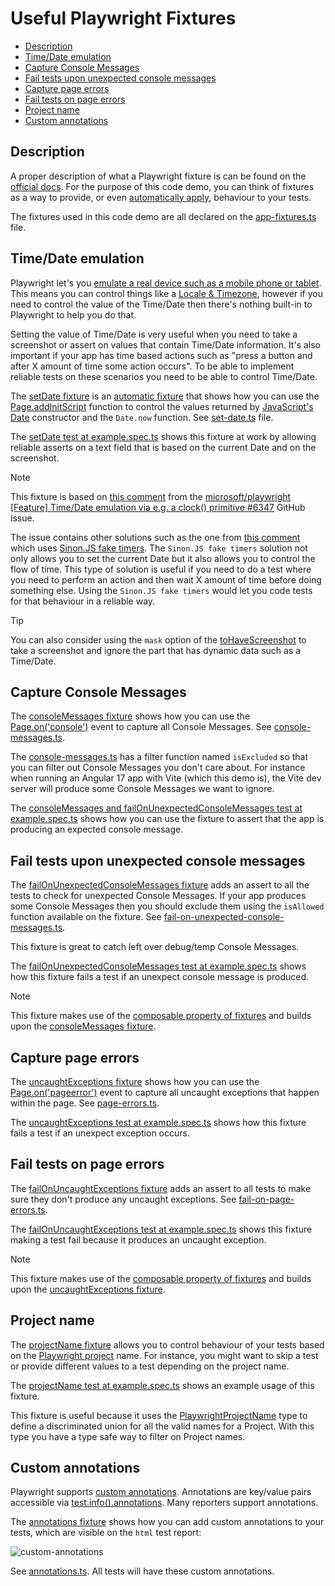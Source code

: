 # Useful Playwright Fixtures

- [Description](#description)
- [Time/Date emulation](#timedate-emulation)
- [Capture Console Messages](#capture-console-messages)
- [Fail tests upon unexpected console messages](#fail-tests-upon-unexpected-console-messages)
- [Capture page errors](#capture-page-errors)
- [Fail tests on page errors](#fail-tests-on-page-errors)
- [Project name](#project-name)
- [Custom annotations](#custom-annotations)

## Description

A proper description of what a Playwright fixture is can be found on the [official docs](https://playwright.dev/docs/test-fixtures#introduction). For the purpose of this code demo, you can think of fixtures as a way to provide, or even [automatically apply](https://playwright.dev/docs/test-fixtures#automatic-fixtures), behaviour to your tests.

The fixtures used in this code demo are all declared on the [app-fixtures.ts](/demos/fixtures/tests/_shared/app-fixtures.ts) file.

## Time/Date emulation

Playwright let's you [emulate a real device such as a mobile phone or tablet](https://playwright.dev/docs/emulation). This means you can control things like a [Locale & Timezone](https://playwright.dev/docs/emulation#locale--timezone), however if you need to control the value of the Time/Date then there's nothing built-in to Playwright to help you do that.

Setting the value of Time/Date is very useful when you need to take a screenshot or assert on values that contain Time/Date information. It's also important if your app has time based actions such as "press a button and after X amount of time some action occurs". To be able to implement reliable tests on these scenarios you need to be able to control Time/Date.

The [setDate fixture](https://github.com/edumserrano/playwright-adventures/blob/25b412aae2a1719f1308368f3fd228b31456f0fb/demos/fixtures/tests/_shared/app-fixtures.ts#L29-L37) is an [automatic fixture](https://playwright.dev/docs/test-fixtures#automatic-fixtures) that shows how you can use the [Page.addInitScript](https://playwright.dev/docs/api/class-page#page-add-init-script) function to control the values returned by [JavaScript's Date](https://developer.mozilla.org/en-US/docs/Web/JavaScript/Reference/Global_Objects/Date) constructor and the `Date.now` function. See [set-date.ts](/demos/fixtures/tests/_shared/fixtures/set-date.ts) file.

The [setDate test at example.spec.ts](/demos/fixtures/tests/example.spec.ts) shows this fixture at work by allowing reliable asserts on a text field that is based on the current Date and on the screenshot.

> [!NOTE]
>
> This fixture is based on [this comment](https://github.com/microsoft/playwright/issues/6347#issuecomment-1085850728) from the [microsoft/playwright [Feature] Time/Date emulation via e.g. a clock() primitive #6347](https://github.com/microsoft/playwright/issues/6347) GitHub issue.
>
> The issue contains other solutions such as the one from [this comment](https://github.com/microsoft/playwright/issues/6347#issuecomment-965887758) which uses [Sinon.JS fake timers](https://sinonjs.org/releases/latest/fake-timers/). The `Sinon.JS fake timers` solution not only allows you to set the current Date but it also allows you to control the flow of time. This type of solution is useful if you need to do a test where you need to perform an action and then wait X amount of time before doing something else. Using the `Sinon.JS fake timers` would let you code tests for that behaviour in a reliable way.

> [!TIP]
>
> You can also consider using the `mask` option of the [toHaveScreenshot](https://playwright.dev/docs/api/class-pageassertions#page-assertions-to-have-screenshot-2) to take a screenshot and ignore the part that has dynamic data such as a Time/Date.

## Capture Console Messages

The [consoleMessages fixture](https://github.com/edumserrano/playwright-adventures/blob/25b412aae2a1719f1308368f3fd228b31456f0fb/demos/fixtures/tests/_shared/app-fixtures.ts#L38-L40) shows how you can use the [Page.on('console')](https://playwright.dev/docs/api/class-page#page-event-console) event to capture all Console Messages. See [console-messages.ts](/demos/fixtures/tests/_shared/fixtures/console-messages.ts).

The [console-messages.ts](/demos/fixtures/tests/_shared/fixtures/console-messages.ts) has a filter function named `isExcluded` so that you can filter out Console Messages you don't care about. For instance when running an Angular 17 app with Vite (which this demo is), the Vite dev server will produce some Console Messages we want to ignore.

The [consoleMessages and failOnUnexpectedConsoleMessages test at example.spec.ts](/demos/fixtures/tests/example.spec.ts) shows how you can use the fixture to assert that the app is producing an expected console message.

## Fail tests upon unexpected console messages

The [failOnUnexpectedConsoleMessages fixture](https://github.com/edumserrano/playwright-adventures/blob/25b412aae2a1719f1308368f3fd228b31456f0fb/demos/fixtures/tests/_shared/app-fixtures.ts#L41-L48) adds an assert to all the tests to check for unexpected Console Messages. If your app produces some Console Messages then you should exclude them using the `isAllowed` function available on the fixture. See [fail-on-unexpected-console-messages.ts](/demos/fixtures/tests/_shared/fixtures/fail-on-unexpected-console-messages.ts).

This fixture is great to catch left over debug/temp Console Messages.

The [failOnUnexpectedConsoleMessages test at example.spec.ts](/demos/fixtures/tests/example.spec.ts) shows how this fixture fails a test if an unexpect console message is produced.

> [!NOTE]
>
> This fixture makes use of the [composable property of fixtures](https://playwright.dev/docs/test-fixtures#with-fixtures) and builds upon the [consoleMessages fixture](#capture-console-messages).

## Capture page errors

The [uncaughtExceptions fixture](https://github.com/edumserrano/playwright-adventures/blob/25b412aae2a1719f1308368f3fd228b31456f0fb/demos/fixtures/tests/_shared/app-fixtures.ts#L49-L51) shows how you can use the [Page.on('pageerror')](https://playwright.dev/docs/api/class-page#page-event-page-error) event to capture all uncaught exceptions that happen within the page. See [page-errors.ts](/demos/fixtures/tests/_shared/fixtures/page-errors.ts).

The [uncaughtExceptions test at example.spec.ts](/demos/fixtures/tests/example.spec.ts) shows how this fixture fails a test if an unexpect exception occurs.

## Fail tests on page errors

The [failOnUncaughtExceptions fixture](https://github.com/edumserrano/playwright-adventures/blob/25b412aae2a1719f1308368f3fd228b31456f0fb/demos/fixtures/tests/_shared/app-fixtures.ts#L52-L59) adds an assert to all tests to make sure they don't produce any uncaught exceptions. See
[fail-on-page-errors.ts](/demos/fixtures/tests/_shared/fixtures/fail-on-page-errors.ts).

The [failOnUncaughtExceptions test at example.spec.ts](/demos/fixtures/tests/example.spec.ts) shows this fixture making a test fail because it produces an uncaught exception.

> [!NOTE]
>
> This fixture makes use of the [composable property of fixtures](https://playwright.dev/docs/test-fixtures#with-fixtures) and builds upon the [uncaughtExceptions fixture](#capture-page-errors).

## Project name

The [projectName fixture](https://github.com/edumserrano/playwright-adventures/blob/25b412aae2a1719f1308368f3fd228b31456f0fb/demos/fixtures/tests/_shared/app-fixtures.ts#L60-L63) allows you to control behaviour of your tests based on the [Playwright project](https://playwright.dev/docs/test-projects) name. For instance, you might want to skip a test or provide different values to a test depending on the project name.

The [projectName test at example.spec.ts](/demos/fixtures/tests/example.spec.ts) shows an example usage of this fixture.

This fixture is useful because it uses the [PlaywrightProjectName](https://github.com/edumserrano/playwright-adventures/blob/25b412aae2a1719f1308368f3fd228b31456f0fb/demos/fixtures/playwright.config.ts#L6-L9) type to define a discriminated union for all the valid names for a Project. With this type you have a type safe way to filter on Project names.

## Custom annotations

Playwright supports [custom annotations](https://playwright.dev/docs/test-annotations#custom-annotations). Annotations are key/value pairs accessible via [test.info().annotations](https://playwright.dev/docs/api/class-testinfo#test-info-annotations). Many reporters support annotations.

The [annotations fixture](https://github.com/edumserrano/playwright-adventures/blob/25b412aae2a1719f1308368f3fd228b31456f0fb/demos/fixtures/tests/_shared/app-fixtures.ts#L64-L71) shows how you can add custom annotations to your tests, which are visible on the `html` test report:

![custom-annotations](/docs/assets/custom-annotations.png)

See [annotations.ts](/demos/fixtures/tests/_shared/fixtures/annotations.ts). All tests will have these custom annotations.
